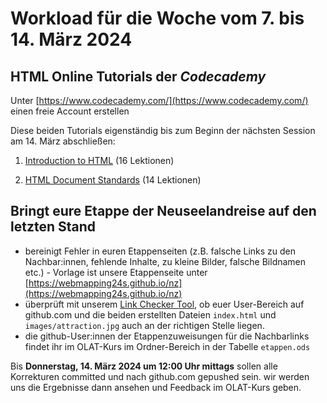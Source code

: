 # Workload für die Woche vom 7. bis 14. März 2024

## HTML Online Tutorials der *Codecademy*

Unter [https://www.codecademy.com/](https://www.codecademy.com/) einen freie Account erstellen

Diese beiden Tutorials eigenständig bis zum Beginn der nächsten Session am 14. März abschließen:

1. [Introduction to HTML](https://www.codecademy.com/courses/learn-html/lessons/intro-to-html) (16 Lektionen)

2. [HTML Document Standards](https://www.codecademy.com/courses/learn-html/lessons/html-document-standards/) (14 Lektionen)

## Bringt eure Etappe der Neuseelandreise auf den letzten Stand

- bereinigt Fehler in euren Etappenseiten (z.B. falsche Links zu den Nachbar:innen, fehlende Inhalte, zu kleine Bilder, falsche Bildnamen etc.) - Vorlage ist unsere Etappenseite unter [https://webmapping24s.github.io/nz](https://webmapping24s.github.io/nz)
- überprüft mit unserem [Link Checker Tool](https://webmapping24s.github.io/linkchecker), ob euer User-Bereich auf github.com und die beiden erstellten Dateien `index.html`  und `images/attraction.jpg` auch an der richtigen Stelle liegen.
- die github-User:innen der Etappenzuweisungen für die Nachbarlinks findet ihr im OLAT-Kurs im Ordner-Bereich in der Tabelle `etappen.ods`

Bis **Donnerstag, 14. März 2024 um 12:00 Uhr mittags** sollen alle Korrekturen committed und nach github.com gepushed sein. wir werden uns die Ergebnisse dann ansehen und Feedback im OLAT-Kurs geben.
